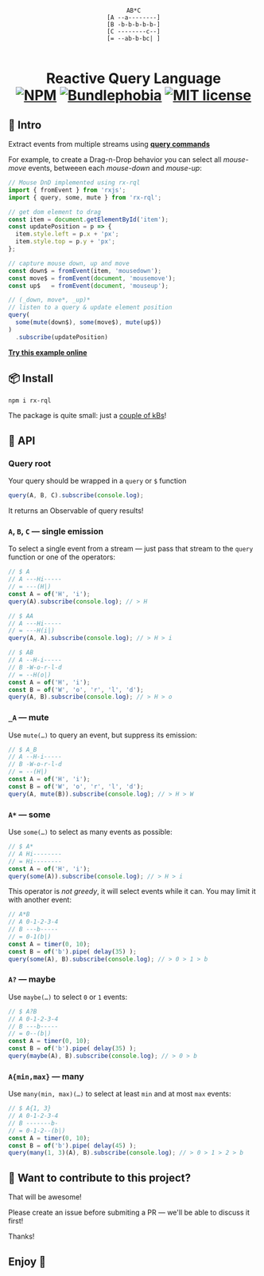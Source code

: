 <div align="center">
    <br/>
    <code>AB*C</code>
    <br/>
    <code>[A --a--------]</code>
    <br/>
    <code>[B -b-b-b-b-b-]</code>
    <br/>
    <code>[C --------c--]</code>
    <br/>
    <code>[= --ab-b-bc| ]</code>
    <br/>
    <br/>
    <h1>
        Reactive Query Language
        <br/>
        <a href="https://www.npmjs.com/package/rx-rql"><img src="https://img.shields.io/npm/v/rx-rql" alt="NPM"></a>
        <a href="https://bundlephobia.com/result?p=rx-rql@latest"><img src="https://img.shields.io/bundlephobia/minzip/rx-rql?label=gzipped" alt="Bundlephobia"></a>
        <a href="https://opensource.org/licenses/MIT" rel="nofollow"><img src="https://img.shields.io/npm/l/rx-rql" alt="MIT license"></a>
    </h1>
</div>

## 📖 Intro

Extract events from multiple streams using [**query commands**](#API)

For example, to create a Drag-n-Drop behavior you can select all _mouse-move_ events, betweeen each _mouse-down_ and _mouse-up_:

```ts
// Mouse DnD implemented using rx-rql
import { fromEvent } from 'rxjs';
import { query, some, mute } from 'rx-rql';

// get dom element to drag
const item = document.getElementById('item');
const updatePosition = p => {
  item.style.left = p.x + 'px';
  item.style.top = p.y + 'px';
};

// capture mouse down, up and move
const down$ = fromEvent(item, 'mousedown');
const move$ = fromEvent(document, 'mousemove');
const up$   = fromEvent(document, 'mouseup');

// (_down, move*, _up)*
// listen to a query & update element position
query(
  some(mute(down$), some(move$), mute(up$))
)
  .subscribe(updatePosition)

```

[**Try this example online**](https://stackblitz.com/edit/rx-rql?file=index.ts)

## 📦 Install

```
npm i rx-rql
```

The package is quite small: just a [couple of kBs](https://bundlephobia.com/result?p=rx-rql)!

## 🔧 API

### Query root

Your query should be wrapped in a `query` or `$` function

```ts
query(A, B, C).subscribe(console.log);
```

It returns an Observable of query results!

### `A`, `B`, `C` — single emission

To select a single event from a stream — just pass that stream to the `query` function or one of the operators:

```ts
// $ A
// A ---Hi-----
// = ---(H|)
const A = of('H', 'i');
query(A).subscribe(console.log); // > H

// $ AA
// A ---Hi-----
// = ---H(i|)
query(A, A).subscribe(console.log); // > H > i

// $ AB
// A --H-i-----
// B -W-o-r-l-d
// = --H(o|)
const A = of('H', 'i');
const B = of('W', 'o', 'r', 'l', 'd');
query(A, B).subscribe(console.log); // > H > o
```

### `_A` — mute

Use `mute(…)` to query an event, but suppress its emission:

```ts
// $ A_B
// A --H-i-----
// B -W-o-r-l-d
// = --(H|)
const A = of('H', 'i');
const B = of('W', 'o', 'r', 'l', 'd');
query(A, mute(B)).subscribe(console.log); // > H > W
```

### `A*` — some

Use `some(…)` to select as many events as possible:

```ts
// $ A*
// A Hi--------
// = Hi--------
const A = of('H', 'i');
query(some(A)).subscribe(console.log); // > H > i
```

This operator is *not greedy*, it will select events while it can. You may limit it with another event:

```ts
// A*B
// A 0-1-2-3-4
// B ---b-----
// = 0-1(b|)
const A = timer(0, 10);
const B = of('b').pipe( delay(35) );
query(some(A), B).subscribe(console.log); // > 0 > 1 > b
```

### `A?` — maybe

Use `maybe(…)` to select `0` or `1` events:

```ts
// $ A?B
// A 0-1-2-3-4
// B ---b-----
// = 0--(b|)
const A = timer(0, 10);
const B = of('b').pipe( delay(35) );
query(maybe(A), B).subscribe(console.log); // > 0 > b
```

### `A{min,max}` — many

Use `many(min, max)(…)` to select at least `min` and at most `max` events:

```ts
// $ A{1, 3}
// A 0-1-2-3-4
// B -------b-
// = 0-1-2--(b|)
const A = timer(0, 10);
const B = of('b').pipe( delay(45) );
query(many(1, 3)(A), B).subscribe(console.log); // > 0 > 1 > 2 > b
```

## 🤝 Want to contribute to this project?

That will be awesome!

Please create an issue before submiting a PR — we'll be able to discuss it first!

Thanks!

## Enjoy 🙂
